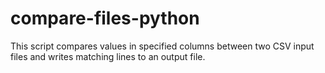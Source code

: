 # compare-files-python
This script compares values in specified columns between two CSV input files and writes matching lines to an output file.
